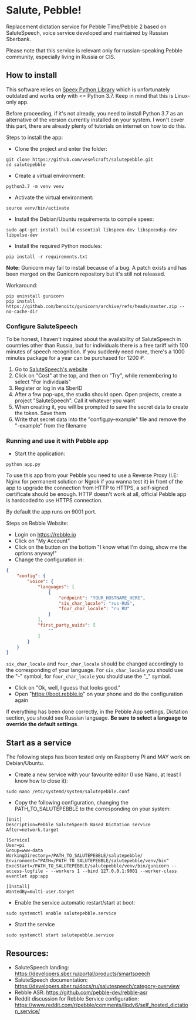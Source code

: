 # Salute, Pebble!

Replacement dictation service for Pebble Time/Pebble 2 based on SaluteSpeech, voice service developed and maintained by Russian Sberbank.

Please note that this service is relevant only for russian-speaking Pebble community, especially living in Russia or CIS.

## How to install

This software relies on [Speex Python Library](https://pypi.org/project/speex/) which is unfortunately outdated and works only with <= Python 3.7. Keep in mind that this is Linux-only app.

Before proceeding, if it's not already, you need to install Python 3.7 as an alternative of the version currently installed on your system. I won't cover this part, there are already plenty of tutorials on internet on how to do this.

Steps to install the app:
* Clone the project and enter the folder:
```shell
git clone https://github.com/veselcraft/salutepebble.git
cd salutepebble
```
* Create a virtual environment: 
```shell
python3.7 -m venv venv
```
* Activate the virtual environment:
```shell
source venv/bin/activate
```
* Install the Debian/Ubuntu requirements to compile speex:

```shell
sudo apt-get install build-essential libspeex-dev libspeexdsp-dev libpulse-dev
```

* Install the required Python modules:
```shell
pip install -r requirements.txt
```

**Note:** Gunicorn may fail to install because of a bug. A patch exists and has been merged on the Gunicorn repository
but it's still not released.

Workaround:
```shell
pip uninstall gunicorn
pip install https://github.com/benoitc/gunicorn/archive/refs/heads/master.zip --no-cache-dir
```

### Configure SaluteSpeech

To be honest, I haven't inquired about the availability of SaluteSpeech in countries other than Russia, but for individuals there is a free tariff with 100 minutes of speech recognition. If you suddenly need more, there's a 1000 minutes package for a year can be purchased for 1200 ₽.

1. Go to [SaluteSpeech's website](https://developers.sber.ru/portal/products/smartspeech)
2. Click on "Cost" at the top, and then on "Try", while remembering to select "For Individuals"
3. Register or log in via SberID
4. After a few pop-ups, the studio should open. Open projects, create a project "SaluteSpeech". Call it whatever you want
5. When creating it, you will be prompted to save the secret data to create the token. Save them
6. Write that secret data into the "config.py-example" file and remove the "-example" from the filename

### Running and use it with Pebble app

* Start the application:
```shell
python app.py
```

To use this app from your Pebble you need to use a Reverse Proxy (I.E: Nginx for permanent solution or Ngrok if you wanna test it) in front of the app to upgrade the connection from HTTP to HTTPS, a self-signed certificate should be enough. HTTP doesn't work at all, official Pebble app is hardcoded to use HTTPS connection.

By default the app runs on 9001 port.

Steps on Rebble Website:

* Login on https://rebble.io
* Click on "My Account"
* Click on the button on the bottom "I know what I'm doing, show me the options anyway!"
* Change the configuration in:

```json
{
    "config": {
        "voice": {
            "languages": [
                {
                    "endpoint": "YOUR_HOSTNAME_HERE",
                    "six_char_locale": "rus-RUS",
                    "four_char_locale": "ru_RU"
                }
            ],
            "first_party_uuids": [
                ""
            ]
        }
    }
}
```

`six_char_locale` and `four_char_locale` should be changed accordingly to the corresponding of your language. For `six_char_locale` you should use the "-" symbol, for `four_char_locale` you should use the "_" symbol.

* Click on "Ok, well, I guess that looks good."
* Open "https://boot.rebble.io" on your phone and do the configuration again

If everything has been done correctly, in the Pebble App settings, Dictation section, you should see Russian language. **Be sure to select a language to override the default settings**.

## Start as a service

The following steps has been tested only on Raspberry Pi and MAY work on Debian/Ubuntu.

* Create a new service with your favourite editor (I use Nano, at least I know how to close it):
```shell
sudo nano /etc/systemd/system/salutepebble.conf
```
* Copy the following configuration, changing the PATH_TO_SALUTEPEBBLE to the corresponding on your system:
```shell
[Unit]
Description=Pebble SaluteSpeech Based Dictation service
After=network.target

[Service]
User=pi
Group=www-data
WorkingDirectory=/PATH_TO_SALUTEPEBBLE/salutepebble/
Environment="PATH=/PATH_TO_SALUTEPEBBLE/salutepebble/venv/bin"
ExecStart=/PATH_TO_SALUTEPEBBLE/salutepebble/venv/bin/gunicorn --access-logfile - --workers 1 --bind 127.0.0.1:9001 --worker-class eventlet app:app

[Install]
WantedBy=multi-user.target
```
* Enable the service automatic restart/start at boot:
```shell
sudo systemctl enable salutepebble.service
```
* Start the service
```shell
sudo systemctl start salutepebble.service
```

## Resources:
* SaluteSpeech landing: https://developers.sber.ru/portal/products/smartspeech
* SaluteSpeech documentation: https://developers.sber.ru/docs/ru/salutespeech/category-overview
* Rebble ASR: https://github.com/pebble-dev/rebble-asr
* Reddit discussion for Rebble Service configuration: https://www.reddit.com/r/pebble/comments/llqdv6/self_hosted_dictation_service/

